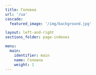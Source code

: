 ```yaml
---
title: Головна
url: '/ua'
cascade:
  featured_image: '/img/background.jpg'

layout: left-and-right
sections_folder: page-indexes

menu:
  main:
    identifier: main
    name: Головна
    weight: 1
---
```

